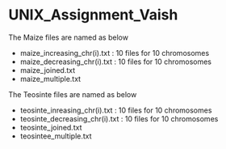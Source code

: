 # UNIX_Assignment_Vaish

The Maize files are named as below 
* maize_increasing_chr(i).txt : 10 files for 10 chromosomes
* maize_decreasing_chr(i).txt : 10 files for 10 chromosomes
* maize_joined.txt
* maize_multiple.txt

The Teosinte files are named as below
* teosinte_inreasing_chr(i).txt : 10 files for 10 chromosomes
* teosinte_decreasing_chr(i).txt : 10 files for 10 chromosomes
* teosinte_joined.txt
* teosintee_multiple.txt
